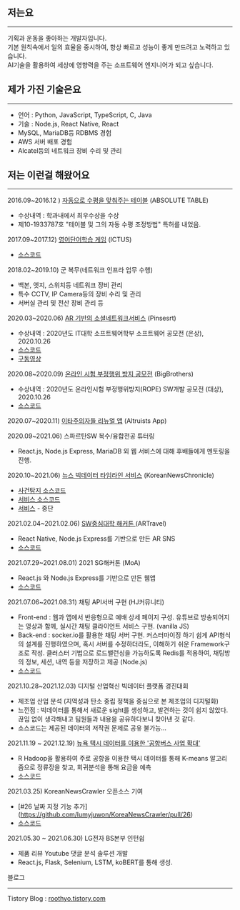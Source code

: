 ## 저는요
***
기획과 운동을 좋아하는 개발자입니다.<br/>
기본 원칙속에서 일의 효율을 중시하여, 항상 빠르고 성능이 좋게 만드려고 노력하고 있습니다. <br/>
AI기술을 활용하여 세상에 영향력을 주는 소프트웨어 엔지니어가 되고 싶습니다.

<!--
## 저의 목표는요
***
## 제 관심사는요
***
기획, 설계, 서버, 프로젝트 매니지먼트 입니다.
-->
## 제가 가진 기술은요 
***
- 언어 : Python, JavaScript, TypeScript, C, Java
- 기술 : Node.js, React Native, React
- MySQL, MariaDB등 RDBMS 경험
- AWS 서버 배포 경험
- Alcatel등의 네트워크 장비 수리 및 관리

## 저는 이런걸 해왔어요
***

2016.09~2016.12 ) <a href="./AbsoluteTable">자동으로 수평을 맞춰주는 테이블</a> (ABSOLUTE TABLE)
- 수상내역 : 학과내에서 최우수상을 수상
- 제10-1933787호 "테이블 및 그의 자동 수평 조정방법" 특허를 내었음.

2017.09~2017.12) <a href="./Ictus">영어단어학습 게임</a> (ICTUS)
- [소스코드](https://github.com/geun9716/Ictus)

2018.02~2019.10) 군 복무(네트워크 인프라 업무 수행)
- 백본, 엣지, 스위치등 네트워크 장비 관리
- 특수 CCTV, IP Camera등의 장비 수리 및 관리
- 서버실 관리 및 전산 장비 관리 등

2020.03~2020.06) <a href="./Pinsert">AR 기반의 소셜네트워크서비스</a> (Pinsesrt)
- 수상내역 : 2020년도 IT대학 소프트웨어학부 소프트웨어 공모전 (은상), 2020.10.26
- [소스코드](https://github.com/geun9716/Pintest)
- [구동영상](https://www.youtube.com/watch?v=DsixYbYGy-k)

2020.08~2020.09) <a href="./BigBrothers">온라인 시험 부정행위 방지 공모전</a> (BigBrothers)
- 수상내역 : 2020년도 온라인시험 부정행위방지(ROPE) SW개발 공모전 (대상), 2020.10.26
- [소스코드](https://github.com/geun9716/rope_openvidu)

2020.07~2020.11) <a href="./Altruists">이타주의자들 리뉴얼 앱</a> (Altruists App)

2020.09~2021.06) 스파르탄SW 복수/융합전공 튜터링
- React.js, Node.js Express, MariaDB 외 웹 서비스에 대해 후배들에게 멘토링을 진행.

2020.10~2021.06) <a href="./KNC">뉴스 빅데이터 타임라인 서비스</a> (KoreanNewsChronicle)
- [사건탐지 소스코드](https://github.com/geun9716/KoreanNewsChronicle)
- [서비스 소스코드](https://github.com/SSU-SOFT/In-Times)
- [서비스](http://roothyo.com) - 중단

2021.02.04~2021.02.06) <a href="https://www.notion.so/ARTravel-GPS-AR-SNS-b7eca04e18d14b1b9c7d5cbbf1c47f74">SW중심대학 해커톤 </a> (ARTravel)
- React Native, Node.js Express를 기반으로 만든 AR SNS
- [소스코드](https://github.com/geun9716/ARTravel)

2021.07.29~2021.08.01) 2021 SG해커톤 (MoA)
- React.js 와 Node.js Express를 기반으로 만든 웹앱
- [소스코드](https://github.com/TeamMOA/MOA)

2021.07.06~2021.08.31) 채팅 API서버 구현 (HJ커뮤니티)
- Front-end : 웹과 앱에서 반응형으로 예배 상세 페이지 구성. 유튜브로 방송되어지는 영상과 함께, 실시간 채팅 클라이언트 서비스 구현. (vanilla JS)
- Back-end : socker.io를 활용한 채팅 서버 구현. 커스터마이징 하기 쉽게 API형식의 설계를 진행하였으며, 혹시 서버를 수정하더라도, 이해하기 쉬운 Framework구조로 작성. 클러스터 기법으로 로드밸런싱을 가능하도록 Redis를 적용하여, 채팅방의 정보, 세션, 내역 등을 저장하고 제공 (Node.js)
- [소스코드](https://github.com/geun9716/ChatServer)

2021.10.28~2021.12.03) 디지털 산업혁신 빅데이터 플랫폼 경진대회
- 제조업 산업 분석 (지역성과 탄소 중립 정책을 중심으로 본 제조업의 디지털화)
- 느낀점 : 빅데이터를 통해서 새로운 sight를 생성하고, 발견하는 것이 쉽지 않았다. 끊임 없이 생각해내고 팀원들과 내용을 공유하다보니 찾아낸 것 같다.
- 소스코드는 제공된 데이터의 저작권 문제로 공유 불가능...

2021.11.19 ~ 2021.12.19) <a href="https://quartz-riverbed-7f1.notion.site/badaa0f393414c8a94a29c7be1c33bd1"> 뉴욕 택시 데이터를 이용한 '공항버스 사업 확대' </a>
- R Hadoop을 활용하여 주로 공항을 이용한 택시 데이터를 통해 K-means 알고리즘으로 정류장을 찾고, 회귀분석을 통해 요금을 예측
- [소스코드](https://github.com/SSU-SOFT/NYTaxiBUS)

2021.03.25) KoreanNewsCrawler 오픈소스 기여
- [#26 날짜 지정 기능 추가] (https://github.com/lumyjuwon/KoreaNewsCrawler/pull/26)
- [소스코드](https://github.com/lumyjuwon/KoreaNewsCrawler)

2021.05.30 ~ 2021.06.30) LG전자 BS본부 인턴쉽
- 제품 리뷰 Youtube 댓글 분석 솔루션 개발
- React.js, Flask, Selenium, LSTM, koBERT를 통해 생성.


블로그
***
Tistory Blog : [roothyo.tistory.com](https://roothyo.tistory.com) </br> 
<!--github Page : [geun9716.github.io](https://geun9716.github.io)-->
<!--
**geun9716/geun9716** is a ✨ _special_ ✨ repository because its `README.md` (this file) appears on your GitHub profile.

Here are some ideas to get you started:
- 👯 I’m looking to collaborate on ...
- 🤔 I’m looking for help with ...
- 💬 Ask me about ...
- 📫 How to reach me: ...  
- 😄 Pronouns: ...
- ⚡ Fun fact: ...
-->

